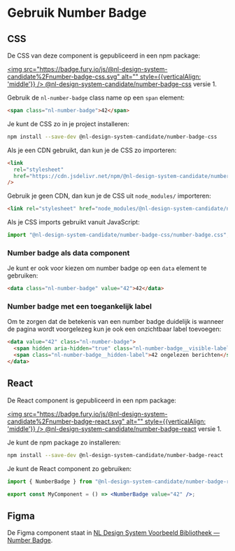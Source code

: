 # Gebruik Number Badge

## CSS

De CSS van deze component is gepubliceerd in een npm package:

[<img src="https://badge.fury.io/js/@nl-design-system-candidate%2Fnumber-badge-css.svg" alt="" style={{verticalAlign: 'middle'}} /> @nl-design-system-candidate/number-badge-css](https://www.npmjs.com/package/@nl-design-system-candidate/number-badge-css)
versie 1.

Gebruik de `nl-number-badge` class name op een `span` element:

```html
<span class="nl-number-badge">42</span>
```

Je kunt de CSS zo in je project installeren:

```sh
npm install --save-dev @nl-design-system-candidate/number-badge-css
```

Als je een CDN gebruikt, dan kun je de CSS zo importeren:

```html
<link
  rel="stylesheet"
  href="https://cdn.jsdelivr.net/npm/@nl-design-system-candidate/number-badge-css@1/dist/number-badge.css"
/>
```

Gebruik je geen CDN, dan kun je de CSS uit `node_modules/` importeren:

```html
<link rel="stylesheet" href="node_modules/@nl-design-system-candidate/number-badge-css/dist/number-badge.css" />
```

Als je CSS imports gebruikt vanuit JavaScript:

```js
import "@nl-design-system-candidate/number-badge-css/number-badge.css";
```

### Number badge als data component

Je kunt er ook voor kiezen om number badge op een `data` element te gebruiken:

```html
<data class="nl-number-badge" value="42">42</data>
```

### Number badge met een toegankelijk label

Om te zorgen dat de betekenis van een number badge duidelijk is wanneer de pagina wordt voorgelezeg kun je ook een onzichtbaar label toevoegen:

```html
<data value="42" class="nl-number-badge">
  <span hidden aria-hidden="true" class="nl-number-badge__visible-label">42</span>
  <span class="nl-number-badge__hidden-label">42 ongelezen berichten</span>
</data>
```

## React

De React component is gepubliceerd in een npm package:

[<img src="https://badge.fury.io/js/@nl-design-system-candidate%2Fnumber-badge-react.svg" alt="" style={{verticalAlign: 'middle'}} /> @nl-design-system-candidate/number-badge-react](https://www.npmjs.com/package/@nl-design-system-candidate/number-badge-react)
versie 1.

Je kunt de npm package zo installeren:

```sh
npm install --save-dev @nl-design-system-candidate/number-badge-react
```

Je kunt de React component zo gebruiken:

```jsx
import { NumberBadge } from "@nl-design-system-candidate/number-badge-react";

export const MyComponent = () => <NumberBadge value="42" />;
```

## Figma

De Figma component staat in [NL Design System Voorbeeld Bibliotheek — Number Badge](https://www.figma.com/design/FqAr99wvrlHxTJYAHkFRQN/NL-Design-System---Bibliotheek?node-id=1233-4271).
